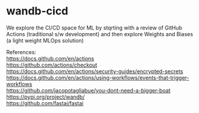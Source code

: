 # wandb-cicd

We explore the CI/CD space for ML by stqrting with a review of GitHub Actions (traditional s/w development) and then explore Weights and Biases (a light weight MLOps solution)

References:<br>
https://docs.github.com/en/actions<br>
https://github.com/actions/checkout<br>
https://docs.github.com/en/actions/security-guides/encrypted-secrets<br>
https://docs.github.com/en/actions/using-workflows/events-that-trigger-workflows<br>
https://github.com/jacopotagliabue/you-dont-need-a-bigger-boat<br>
https://pypi.org/project/wandb/<br>
https://github.com/fastai/fastai<br>

